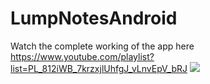 # LumpNotesAndroid
Watch the complete working of the app here https://www.youtube.com/playlist?list=PL_812iWB_7krzxjlUhfgJ_vLnvEpV_bRJ
![](lumpnotes1.gif)
